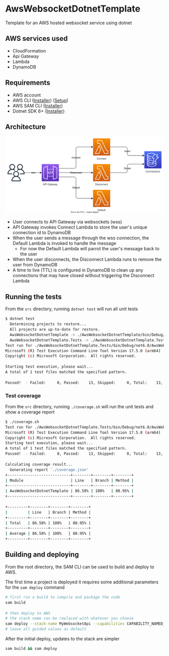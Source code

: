 # AwsWebsocketDotnetTemplate
Template for an AWS hosted websocket service using dotnet

## AWS services used
- CloudFormation
- Api Gateway
- Lambda
- DynamoDB

## Requirements
- AWS account 
- AWS CLI ([Installer](https://docs.aws.amazon.com/cli/latest/userguide/getting-started-install.html)) ([Setup](https://docs.aws.amazon.com/cli/latest/userguide/cli-chap-configure.html))
- AWS SAM CLI ([Installer](https://docs.aws.amazon.com/serverless-application-model/latest/developerguide/install-sam-cli.html))
- Dotnet SDK 6+ ([Installer](https://dotnet.microsoft.com/en-us/download))

## Architecture
![architecture diagram](docs/WebsocketAPI.drawio.svg)

- User connects to API Gateway via websockets (wss)
- API Gateway invokes Connect Lambda to store the user's unique connection id to DynamoDB
- When the user sends a message through the wss connection, the Default Lambda is invoked to handle the message
    - For now the Default Lambda will parrot the user's message back to the user
- When the user disconnects, the Disconnect Lambda runs to remove the user from DynamoDB
- A time to live (TTL) is configured in DynamoDB to clean up any connections that may have closed without triggering the Disconnect Lambda

## Running the tests
From the `src` directory, running `dotnet test` will run all unit tests

```sh
$ dotnet test
  Determining projects to restore...
  All projects are up-to-date for restore.
  AwsWebsocketDotnetTemplate -> ./AwsWebsocketDotnetTemplate/bin/Debug/net6.0/AwsWebsocketDotnetTemplate.dll
  AwsWebsocketDotnetTemplate.Tests -> ./AwsWebsocketDotnetTemplate.Tests/bin/Debug/net6.0/AwsWebsocketDotnetTemplate.Tests.dll
Test run for ./AwsWebsocketDotnetTemplate.Tests/bin/Debug/net6.0/AwsWebsocketDotnetTemplate.Tests.dll (.NETCoreApp,Version=v6.0)
Microsoft (R) Test Execution Command Line Tool Version 17.5.0 (arm64)
Copyright (c) Microsoft Corporation.  All rights reserved.

Starting test execution, please wait...
A total of 1 test files matched the specified pattern.

Passed!  - Failed:     0, Passed:    13, Skipped:     0, Total:    13, Duration: 18 ms - AwsWebsocketDotnetTemplate.Tests.dll (net6.0)
```

### Test coverage
From the `src` directory, running `./coverage.sh` will run the unit tests and show a coverage report

```sh
$ ./coverage.sh
Test run for ./AwsWebsocketDotnetTemplate.Tests/bin/Debug/net6.0/AwsWebsocketDotnetTemplate.Tests.dll (.NETCoreApp,Version=v6.0)
Microsoft (R) Test Execution Command Line Tool Version 17.5.0 (arm64)
Copyright (c) Microsoft Corporation.  All rights reserved.
Starting test execution, please wait...
A total of 1 test files matched the specified pattern.
Passed!  - Failed:     0, Passed:    13, Skipped:     0, Total:    13, Duration: 17 ms - AwsWebsocketDotnetTemplate.Tests.dll (net6.0)

Calculating coverage result...
  Generating report './coverage.json'
+----------------------------+--------+--------+--------+
| Module                     | Line   | Branch | Method |
+----------------------------+--------+--------+--------+
| AwsWebsocketDotnetTemplate | 86.58% | 100%   | 80.95% |
+----------------------------+--------+--------+--------+

+---------+--------+--------+--------+
|         | Line   | Branch | Method |
+---------+--------+--------+--------+
| Total   | 86.58% | 100%   | 80.95% |
+---------+--------+--------+--------+
| Average | 86.58% | 100%   | 80.95% |
+---------+--------+--------+--------+
```

## Building and deploying
From the root directory, the SAM CLI can be used to build and deploy to AWS.

The first time a project is deployed it requires some additional parameters for the `sam deploy` command

```sh
# first run a build to compile and package the code
sam build

# then deploy to AWS
# the stack name can be replaced with whatever you choose
sam deploy --stack-name MyWebsocketApi --capabilities CAPABILITY_NAMED_IAM --guided
# leave all guided values as default
```

After the initial deploy, updates to the stack are simpler
```sh
sam build && sam deploy
```
